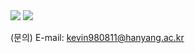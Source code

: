 <img src="https://capsule-render.vercel.app/api?type=rounded&color=A3DCBE&height=200&section=header&text=Guideline%20for%20beginner&fontSize=70" />

<img src="https://capsule-render.vercel.app/api?type=transparent&color=A3DCBE&height=100&section=footer&text=Machine%15Vision?&fontSize=50" />


(문의) E-mail: kevin980811@hanyang.ac.kr
